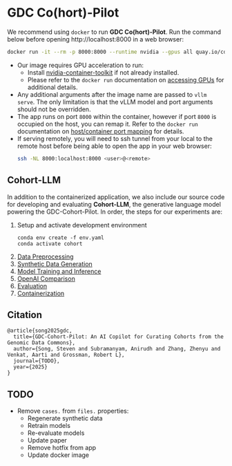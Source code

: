 # GDC Co(hort)-Pilot

We recommend using `docker` to run **GDC Co(hort)-Pilot**. Run the command below before opening http://localhost:8000 in a web browser:
```bash
docker run -it --rm -p 8000:8000 --runtime nvidia --gpus all quay.io/cdis/gdc-cohort-pilot:latest
```

* Our image requires GPU acceleration to run:
    * Install [nvidia-container-toolkit](https://docs.nvidia.com/datacenter/cloud-native/container-toolkit/latest/install-guide.html) if not already installed.
    * Please refer to the `docker run` documentation on [accessing GPUs](https://docs.docker.com/reference/cli/docker/container/run/#gpus) for additional details.
* Any additional arguments after the image name are passed to `vllm serve`. The only limitation is that the vLLM model and port arguments should not be overridden.
* The app runs on port `8000` within the container, however if port `8000` is occupied on the host, you can remap it. Refer to the `docker run` documentation on [host/container port mapping](https://docs.docker.com/reference/cli/docker/container/run/#publish) for details.
* If serving remotely, you will need to ssh tunnel from your local to the remote host before being able to open the app in your web browser:
    ```bash
    ssh -NL 8000:localhost:8000 <user>@<remote>
    ```

## Cohort-LLM

In addition to the containerized application, we also include our source code for developing and evaluating **Cohort-LLM**, the generative language model powering the GDC-Cohort-Pilot. In order, the steps for our experiments are:
1. Setup and activate development environment
    ```
    conda env create -f env.yaml
    conda activate cohort
    ```
1. [Data Preprocessing](./data-preprocessing)
1. [Synthetic Data Generation](./data-generation)
1. [Model Training and Inference](./cohort-llm)
1. [OpenAI Comparison](./openai-prompting)
1. [Evaluation](./evaluation)
1. [Containerization](./docker)

## Citation

```
@article{song2025gdc,
  title={GDC-Cohort-Pilot: An AI Copilot for Curating Cohorts from the Genomic Data Commons},
  author={Song, Steven and Subramanyam, Anirudh and Zhang, Zhenyu and Venkat, Aarti and Grossman, Robert L},
  journal={TODO},
  year={2025}
}
```

## TODO

* Remove `cases.` from `files.` properties:
    * Regenerate synthetic data
    * Retrain models
    * Re-evaluate models
    * Update paper
    * Remove hotfix from app
    * Update docker image
